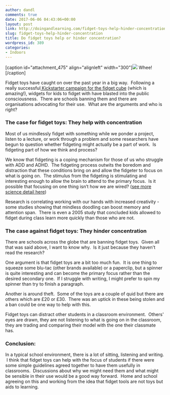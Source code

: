 ```yaml
---
author: dandl
comments: true
date: 2017-06-06 04:43:06+00:00
layout: post
link: http://doingandlearning.com/fidget-toys-help-hinder-concentration/
slug: fidget-toys-help-hinder-concentration
title: Do fidget toys help or hinder concentration?
wordpress_id: 389
categories:
- Indoors
---
```


[caption id="attachment_475" align="alignleft" width="300"][![](http://doingandlearning.com/wp-content/uploads/2017/05/unnamed-300x300.png)](http://doingandlearning.com/wp-content/uploads/2017/05/unnamed.png) Whee![/caption]

Fidget toys have caught on over the past year in a big way.  Following a really successful[ Kickstarter campaign for the fidget cube](https://www.kickstarter.com/projects/antsylabs/fidget-cube-a-vinyl-desk-toy) (which is amazing!), widgets for kids to fidget with have blasted into the public consciousness.  There are schools banning them and there are organisations advocating for their use.  What are the arguments and who is right?



### The case for fidget toys: They help with concentration



Most of us mindlessly fidget with something while we ponder a project, listen to a lecture, or work through a problem and some researchers have begun to question whether fidgeting might actually be a part of work.  Is fidgeting part of how we think and process?

We know that fidgeting is a coping mechanism for those of us who struggle with ADD and ADHD.  The fidgeting process outwits the boredom and distraction that these conditions bring on and allow the fidgeter to focus on what is going on.  The stimulus from the fidgeting is stimulating and interesting enough to allow the brain to attend to the primary focus.  Is it possible that focusing on one thing isn’t how we are wired? ([see more science detail here](https://www.sciencedaily.com/releases/2016/02/160222111106.htm))

Research is correlating working with our hands with increased creativity - some studies showing that mindless doodling can boost memory and attention span.  There is even a 2005 study that concluded kids allowed to fidget during class learn more quickly than those who are not.



### The case against fidget toys: They hinder concentration



There are schools across the globe that are banning fidget toys.  Given all that was said above, I want to know why.  Is it just because they haven't read the research?

One argument is that fidget toys are a bit too much fun.  It is one thing to squeeze some blu-tac (other brands available) or a paperclip, but a spinner is quite interesting and can become the primary focus rather than the desired secondary one.  If I struggle with writing, I might prefer to spin my spinner than try to finish a paragraph.

Another is around theft.  Some of the toys are a couple of quid but there are others which are £20 or £30.  There was an uptick in these being stolen and a ban could be one way to help with this.

Fidget toys can distract other students in a classroom environment.  Others' eyes are drawn, they are not listening to what is going on in the classroom, they are trading and comparing their model with the one their classmate has.



### Conclusion:



In a typical school environment, there is a lot of sitting, listening and writing.  I think that fidget toys can help with the focus of students if there were some simple guidelines agreed together to have them usefully in classrooms.  Discussions about why we might need them and what might be sensible in their use would be a good way forward.  Home and school agreeing on this and working from the idea that fidget tools are not toys but aids to learning.


